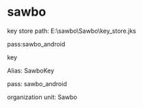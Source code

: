 # sawbo

key store path: E:\sawbo\Sawbo\key_store.jks

pass:sawbo_android

key

Alias: SawboKey

pass: sawbo_android

organization unit:
Sawbo